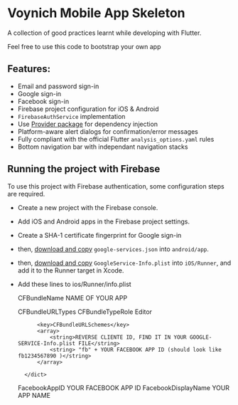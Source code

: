 # Voynich Mobile App Skeleton

A collection of good practices learnt while developing with Flutter. 

Feel free to use this code to bootstrap your own app

## Features:

- Email and password sign-in
- Google sign-in
- Facebook sign-in
- Firebase project configuration for iOS & Android
- `FirebaseAuthService` implementation
- Use [Provider package](https://pub.dev/packages/provider) for dependency injection
- Platform-aware alert dialogs for confirmation/error messages
- Fully compliant with the official Flutter `analysis_options.yaml` rules
- Bottom navigation bar with independant navigation stacks


## Running the project with Firebase

To use this project with Firebase authentication, some configuration steps are required.

- Create a new project with the Firebase console.
- Add iOS and Android apps in the Firebase project settings.
- Create a SHA-1 certificate fingerprint for Google sign-in
- then, [download and copy](https://firebase.google.com/docs/flutter/setup#configure_an_android_app) `google-services.json` into `android/app`.
- then, [download and copy](https://firebase.google.com/docs/flutter/setup#configure_an_ios_app) `GoogleService-Info.plist` into `iOS/Runner`, and add it to the Runner target in Xcode.
- Add these lines to ios/Runner/info.plist

    
    <key>CFBundleName</key>
	<string>NAME OF YOUR APP</string>

    <key>CFBundleURLTypes</key>
    <array>
        <dict>
            <key>CFBundleTypeRole</key>
            <string>Editor</string>
        			
            <key>CFBundleURLSchemes</key>
            <array>
                <string>REVERSE CLIENTE ID, FIND IT IN YOUR GOOGLE-SERVICE-Info.plist FILE</string>
                <string> "fb" + YOUR FACEBOOK APP ID (should look like fb1234567890 )</string>
            </array>
            
        </dict>
    </array>

    <key>FacebookAppID</key>
    <string>YOUR FACEBOOK APP ID</string>
    <key>FacebookDisplayName</key>
    <string>YOUR APP NAME</string>

